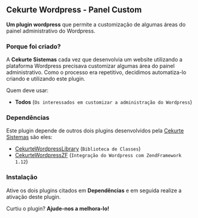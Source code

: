 ## Cekurte Wordpress - Panel Custom ##

**Um plugin wordpress** que permite a customização de algumas áreas do painel administrativo do Wordpress.

### Porque foi criado? ###

A **Cekurte Sistemas** cada vez que desenvolvia um website utilizando a plataforma Wordpress precisava customizar algumas área do painel administrativo. Como o processo era repetitivo, decidimos automatiza-lo criando e utilizando este plugin.

Quem deve usar:

- **Todos** (`Os interessados em customizar a administração do Wordpress`) 

### Dependências ###

Este plugin depende de outros dois plugins desenvolvidos pela [Cekurte Sistemas](http://sistemas.cekurte.com/portfolio/) são eles:

- [CekurteWordpressLibrary](https://github.com/CekurteSistemas/CekurteWordpressLibrary) (`Biblioteca de Classes`) 
- [CekurteWordpressZF](https://github.com/CekurteSistemas/CekurteWordpressZF) (`Integração do Wordpress com ZendFramework 1.12`) 

### Instalação ###

Ative os dois plugins citados em **Dependências** e em seguida realize a ativação deste plugin.

Curtiu o plugin? **Ajude-nos a melhora-lo!**